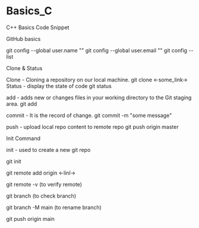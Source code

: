 # Basics_C
C++ Basics Code  Snippet


GitHub basics


git config --global user.name "<username>"
git config --global user.email "<email-id>"
git config --list


Clone & Status

Clone - Cloning a repository on our local machine.
  git clone <-some_link->
Status - display the state of code
  git status

add - adds new or changes files in your working directory to the Git staging area.
    git add <file name>

commit - It is the record of change.
   git commit -m "some message"

push - upload local repo content to remote repo
  git push origin master

Init Command

init - used to create a new git repo

git init 

git remote add origin <-linl->

git remote -v (to verify remote)

git branch (to check branch)

git branch -M main (to rename branch)

git push origin main